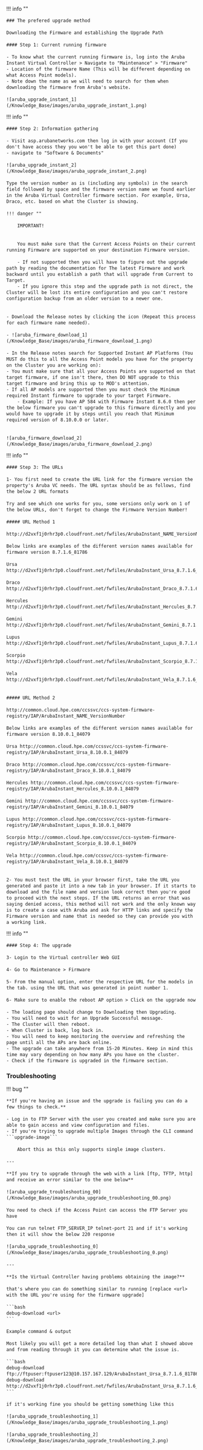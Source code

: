 !!! info ""

    ### The prefered upgrade method

    Downloading the Firmware and establishing the Upgrade Path

    #### Step 1: Current running firmware

    - To know what the current running firmware is, log into the Aruba Instant Virtual Controller > Navigate to "Maintenance" > "Firmware"
    - Location of the firmware Name (This will be different depending on what Access Point models).
    - Note down the name as we will need to search for them when downloading the firmware from Aruba's website.

    ![aruba_upgrade_instant_1](/Knowledge_Base/images/aruba_upgrade_instant_1.png)


!!! info ""

    #### Step 2: Information gathering

    - Visit asp.arubanetworks.com then log in with your account (If you don't have access they you won't be able to get this part done)
    - navigate to "Software & Documents"

    ![aruba_upgrade_instant_2](/Knowledge_Base/images/aruba_upgrade_instant_2.png)

    Type the version number as is (including any symbols) in the search field followed by space and the firmware version name we found earlier in the Aruba Virtual Controller firmware section. For example, Ursa, Draco, etc. based on what the Cluster is showing.

    !!! danger ""

        IMPORTANT!


        You must make sure that the Current Access Points on their current running Firmware are supported on your destination Firmware version.

        - If not supported then you will have to figure out the upgrade path by reading the documentation for The latest Firmware and work backward until you establish a path that will upgrade from Current to Target.
        - If you ignore this step and the upgrade path is not direct, the Cluster will be lost its entire configuration and you can't restore configuration backup from an older version to a newer one.


    - Download the Release notes by clicking the icon (Repeat this process for each firmware name needed).

    - ![aruba_firmware_download_1](/Knowledge_Base/images/aruba_firmware_download_1.png)

    - In the Release notes search for Supported Instant AP Platforms (You MUST do this to all the Access Point models you have for the property on the Cluster you are working on):
    - You must make sure that all your Access Points are supported on that target firmware, if one isn't there, then DO NOT upgrade to this target firmware and bring this up to MOD's attention.
    - If all AP models are supported then you must check the Minimum required Instant firmware to upgrade to your target Firmware.
        - Example: If you have AP 584 with Firmware Instant 8.6.0 then per the below firmware you can't upgrade to this firmware directly and you would have to upgrade it by steps until you reach that Minimum required version of 8.10.0.0 or later.


    ![aruba_firmware_download_2](/Knowledge_Base/images/aruba_firmware_download_2.png)


!!! info ""

    #### Step 3: The URLs

    1- You first need to create the URL link for the firmware version the property's Aruba VC needs. The URL syntax should be as follows, find the below 2 URL formats

    Try and see which one works for you, some versions only work on 1 of the below URLs, don't forget to change the Firmware Version Number!

    ##### URL Method 1

    http://d2vxf1j0rhr3p0.cloudfront.net/fwfiles/ArubaInstant_NAME_VersionNumber

    Below links are examples of the different version names available for firmware version 8.7.1.6_81786

    Ursa http://d2vxf1j0rhr3p0.cloudfront.net/fwfiles/ArubaInstant_Ursa_8.7.1.6_81786

    Draco http://d2vxf1j0rhr3p0.cloudfront.net/fwfiles/ArubaInstant_Draco_8.7.1.6_81786

    Hercules http://d2vxf1j0rhr3p0.cloudfront.net/fwfiles/ArubaInstant_Hercules_8.7.1.6_81786

    Gemini http://d2vxf1j0rhr3p0.cloudfront.net/fwfiles/ArubaInstant_Gemini_8.7.1.6_81786

    Lupus http://d2vxf1j0rhr3p0.cloudfront.net/fwfiles/ArubaInstant_Lupus_8.7.1.6_81786

    Scorpio http://d2vxf1j0rhr3p0.cloudfront.net/fwfiles/ArubaInstant_Scorpio_8.7.1.6_81786

    Vela http://d2vxf1j0rhr3p0.cloudfront.net/fwfiles/ArubaInstant_Vela_8.7.1.6_81786


    ##### URL Method 2

    http://common.cloud.hpe.com/ccssvc/ccs-system-firmware-registry/IAP/ArubaInstant_NAME_VersionNumber

    Below links are examples of the different version names available for firmware version 8.10.0.1_84079

    Ursa http://common.cloud.hpe.com/ccssvc/ccs-system-firmware-registry/IAP/ArubaInstant_Ursa_8.10.0.1_84079

    Draco http://common.cloud.hpe.com/ccssvc/ccs-system-firmware-registry/IAP/ArubaInstant_Draco_8.10.0.1_84079

    Hercules http://common.cloud.hpe.com/ccssvc/ccs-system-firmware-registry/IAP/ArubaInstant_Hercules_8.10.0.1_84079

    Gemini http://common.cloud.hpe.com/ccssvc/ccs-system-firmware-registry/IAP/ArubaInstant_Gemini_8.10.0.1_84079

    Lupus http://common.cloud.hpe.com/ccssvc/ccs-system-firmware-registry/IAP/ArubaInstant_Lupus_8.10.0.1_84079

    Scorpio http://common.cloud.hpe.com/ccssvc/ccs-system-firmware-registry/IAP/ArubaInstant_Scorpio_8.10.0.1_84079

    Vela http://common.cloud.hpe.com/ccssvc/ccs-system-firmware-registry/IAP/ArubaInstant_Vela_8.10.0.1_84079


    2- You must test the URL in your browser first, take the URL you generated and paste it into a new tab in your browser. If it starts to download and the file name and version look correct then you're good to proceed with the next steps. If the URL returns an error that was saying denied access, this method will not work and the only known way is to create a case with Aruba and ask for HTTP links and specify the Firmware version and name that is needed so they can provide you with a working link.


!!! info ""

    #### Step 4: The upgrade

    3- Login to the Virtual controller Web GUI

    4- Go to Maintenance > Firmware

    5- From the manual option, enter the respective URL for the models in the tab. using the URL that was generated in point number 1.

    6- Make sure to enable the reboot AP option > Click on the upgrade now

    - The loading page should change to Downloading then Upgrading.
    - You will need to wait for an Upgrade Successful message.
    - The Cluster will then reboot.
    - When Cluster is back, log back in.
    - You will need to keep monitoring the overview and refreshing the page until all the APs are back online.
    - The upgrade can take anywhere from 15-20 Minutes. Keep in mind this time may vary depending on how many APs you have on the cluster.
    - Check if the firmware is upgraded in the firmware section.


### Troubleshooting

!!! bug ""

    **If you're having an issue and the upgrade is failing you can do a few things to check.**

    - Log in to FTP Server with the user you created and make sure you are able to gain access and view configuration and files.
    - If you're trying to upgrade multiple Images through the CLI command ```upgrade-image```
            
        Abort this as this only supports single image clusters.

    ---

    **If you try to upgrade through the web with a link [ftp, TFTP, http] and receive an error similar to the one below**

    ![aruba_upgrade_troubleshooting_00](/Knowledge_Base/images/aruba_upgrade_troubleshooting_00.png)

    You need to check if the Access Point can access the FTP Server you have

    You can run telnet FTP_SERVER_IP telnet-port 21 and if it's working then it will show the below 220 response

    ![aruba_upgrade_troubleshooting_0](/Knowledge_Base/images/aruba_upgrade_troubleshooting_0.png)

    ---

    **Is the Virtual Controller having problems obtaining the image?**

    that's where you can do something similar to running [replace <url> with the URL you're using for the firmware upgrade]

    ```bash
    debug-download <url>
    ```

    Example command & output

    Most likely you will get a more detailed log than what I showed above and from reading through it you can determine what the issue is.

    ```bash
    debug-download ftp://ftpuser:ftpuser123@10.157.167.129/ArubaInstant_Ursa_8.7.1.6_81786
    debug-download http://d2vxf1j0rhr3p0.cloudfront.net/fwfiles/ArubaInstant_Ursa_8.7.1.6_81786
    ```

    if it's working fine you should be getting something like this

    ![aruba_upgrade_troubleshooting_1](/Knowledge_Base/images/aruba_upgrade_troubleshooting_1.png)

    ![aruba_upgrade_troubleshooting_2](/Knowledge_Base/images/aruba_upgrade_troubleshooting_2.png)
